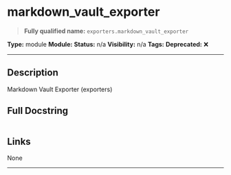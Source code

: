# markdown_vault_exporter
> **Fully qualified name:** `exporters.markdown_vault_exporter`

**Type:** module
**Module:** 
**Status:** n/a
**Visibility:** n/a
**Tags:** 
**Deprecated:** ❌

---

## Description
Markdown Vault Exporter (exporters)

## Full Docstring
```

```

## Links
None

---
